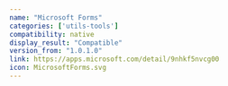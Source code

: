 ```yaml
---
name: "Microsoft Forms"
categories: ['utils-tools']
compatibility: native
display_result: "Compatible"
version_from: "1.0.1.0"
link: https://apps.microsoft.com/detail/9nhkf5nvcg00
icon: MicrosoftForms.svg
---
```


